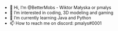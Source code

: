 - 👋 Hi, I’m @BetterMobs - Wiktor Małyska or pmalys
- 👀 I’m interested in coding, 3D modeling and gaming
- 🌱 I’m currently learning Java and Python
- 📫 How to reach me on discord: pmalys#0001
